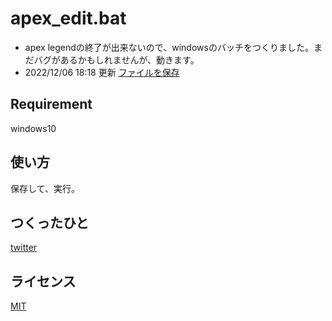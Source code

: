# apex_edit.bat
* apex legendの終了が出来ないので、windowsのバッチをつくりました。まだバグがあるかもしれませんが、動きます。
* 2022/12/06 18:18 更新
[ファイルを保存](https://github.com/h-h/apex/blob/main/apex_exit.bat)

## Requirement
windows10

## 使い方
保存して、実行。

## つくったひと
[twitter](https://twitter.com/qwerty_lkj1)

## ライセンス
[MIT](https://github.com/kotabrog/ft_mini_ls/blob/main/LICENSE)

